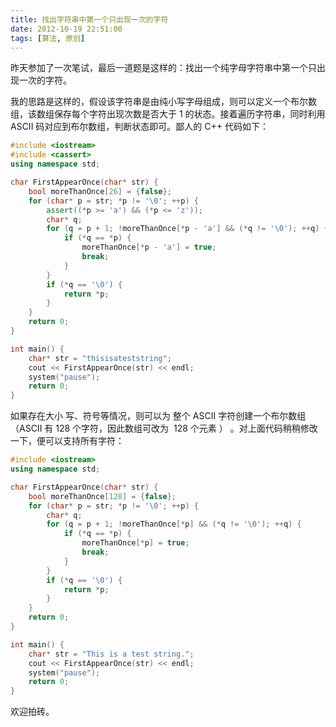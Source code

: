 ```yaml
---
title: 找出字符串中第一个只出现一次的字符
date: 2012-10-19 22:51:00
tags: [算法, 原创]
---
```


昨天参加了一次笔试，最后一道题是这样的：找出一个纯字母字符串中第一个只出现一次的字符。

我的思路是这样的，假设该字符串是由纯小写字母组成，则可以定义一个布尔数组，该数组保存每个字符出现次数是否大于 1 的状态。接着遍历字符串，同时利用 ASCII 码对应到布尔数组，判断状态即可。鄙人的 C++ 代码如下：

<!-- more -->

``` cpp
#include <iostream>
#include <cassert>
using namespace std;

char FirstAppearOnce(char* str) {
    bool moreThanOnce[26] = {false};
    for (char* p = str; *p != '\0'; ++p) {
        assert((*p >= 'a') && (*p <= 'z'));
        char* q;
        for (q = p + 1; !moreThanOnce[*p - 'a'] && (*q != '\0'); ++q) {
            if (*q == *p) {
                moreThanOnce[*p - 'a'] = true;
                break;
            }
        }
        if (*q == '\0') {
            return *p;
        }
    }
    return 0;
}

int main() {
    char* str = "thisisateststring";
    cout << FirstAppearOnce(str) << endl; 
    system("pause");
    return 0;
}
```

如果存在大小 写、符号等情况，则可以为 整个 ASCII 字符创建一个布尔数组（ASCII 有 128 个字符，因此数组可改为  128 个元素 ） 。对上面代码稍稍修改一下，便可以支持所有字符：

  

``` cpp
#include <iostream>
using namespace std;

char FirstAppearOnce(char* str) {
    bool moreThanOnce[128] = {false};
    for (char* p = str; *p != '\0'; ++p) {
        char* q;
        for (q = p + 1; !moreThanOnce[*p] && (*q != '\0'); ++q) {
            if (*q == *p) {
                moreThanOnce[*p] = true;
                break;
            }
        }
        if (*q == '\0') {
            return *p;
        }
    }
    return 0;
}

int main() {
    char* str = "This is a test string.";
    cout << FirstAppearOnce(str) << endl; 
    system("pause");
    return 0;
}
```

  

欢迎拍砖。